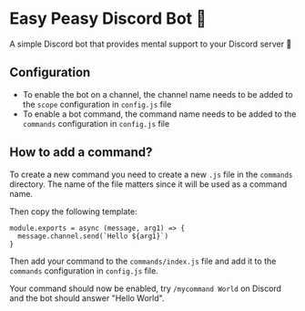 # Easy Peasy Discord Bot 🔮

A simple Discord bot that provides mental support to your Discord server 💜

## Configuration

- To enable the bot on a channel, the channel name needs to be added to the `scope` configuration in `config.js` file
- To enable a bot command, the command name needs to be added to the `commands` configuration in `config.js` file

## How to add a command?

To create a new command you need to create a new `.js` file in the `commands` directory.
The name of the file matters since it will be used as a command name.

Then copy the following template:
```
module.exports = async (message, arg1) => {
  message.channel.send(`Hello ${arg1}`)
}
```

Then add your command to the `commands/index.js` file and add it to the `commands` configuration in `config.js` file.

Your command should now be enabled, try  `/mycommand World` on Discord and the bot should answer "Hello World".